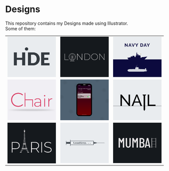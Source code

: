 # Designs
This repository contains my Designs made using Illustrator.<br>
Some of them:<br>
<table>
<tr><td><img src="./2020-11/png/23.11.2020.png"></td><td><img src="./2020-12/png/16.12.2020.png"></td><td><img src="./2020-12/png/04.12.2020.png"></td></tr>
<tr><td><img src="./2020-11/png/17.11.2020.png"></td><td><img src="./2020-11/png/19.11.2020 - 2.png"></td><td><img src="./2020-11/png/24.11.2020.png"></td></tr>
<tr><td><img src="./2020-12/png/18.12.2020.png"></td><td><img src="./2020-11/png/30.11.2020.png"></td><td><img src="./2020-12/png/27.12.2020.png"></td></tr>
</table>
